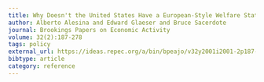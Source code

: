```yaml
---
title: Why Doesn't the United States Have a European-Style Welfare State?
author: Alberto Alesina and Edward Glaeser and Bruce Sacerdote
journal: Brookings Papers on Economic Activity
volume: 32(2):187-278
tags: policy
external_url: https://ideas.repec.org/a/bin/bpeajo/v32y2001i2001-2p187-278.html
bibtype: article
category: reference
---
```

